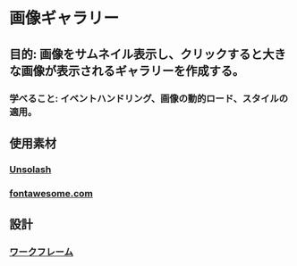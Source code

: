 # 画像ギャラリー
## 目的: 画像をサムネイル表示し、クリックすると大きな画像が表示されるギャラリーを作成する。
### 学べること: イベントハンドリング、画像の動的ロード、スタイルの適用。

## 使用素材
### [Unsolash](https://unsplash.com/ja)
### [fontawesome.com](https://fontawesome.com/)
## 設計
### [ワークフレーム](https://drive.google.com/file/d/1VzjutERyjidwAnnLLQvSMXhmRy3YiOsA/view?usp=sharing)